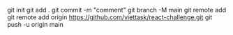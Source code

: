 git init
git add . 
git commit -m "comment"
git branch -M main
git remote add 
git remote add origin https://github.com/viettask/react-challenge.git
git push -u origin main
